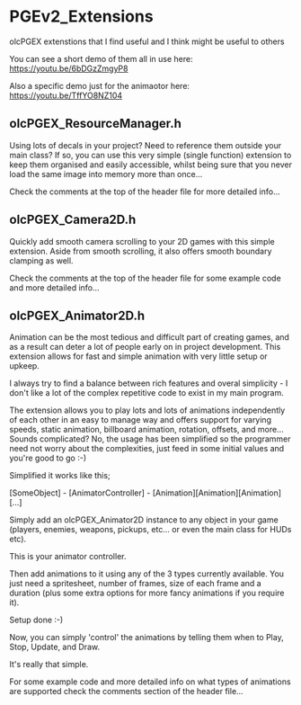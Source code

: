 # PGEv2_Extensions
olcPGEX extenstions that I find useful and I think might be useful to others

You can see a short demo of them all in use here: https://youtu.be/6bDGzZmgyP8

Also a specific demo just for the animaotor here: https://youtu.be/TffYO8NZ104 


olcPGEX_ResourceManager.h
-------------------------

Using lots of decals in your project?  Need to reference them outside your main class?
If so, you can use this very simple (single function) extension to keep them organised
and easily accessible, whilst being sure that you never load the same image into memory
more than once...

Check the comments at the top of the header file for more detailed info...


olcPGEX_Camera2D.h
------------------

Quickly add smooth camera scrolling to your 2D games with this simple extension.  Aside
from smooth scrolling, it also offers smooth boundary clamping as well.

Check the comments at the top of the header file for some example code and more detailed
info...


olcPGEX_Animator2D.h
--------------------

Animation can be the most tedious and difficult part of creating games, and as a result
can deter a lot of people early on in project development.  This extension allows for
fast and simple animation with very little setup or upkeep.

I always try to find a balance between rich features and overal simplicity - I don't like
a lot of the complex repetitive code to exist in my main program.

The extension allows you to play lots and lots of animations independently of each other
in an easy to manage way and offers support for varying speeds, static animation, billboard
animation, rotation, offsets, and more... Sounds complicated?  No, the usage has been simplified
so the programmer need not worry about the complexities, just feed in some initial values
and you're good to go :-)

Simplified it works like this;

[SomeObject] - [AnimatorController] - [Animation][Animation][Animation][...]

Simply add an olcPGEX_Animator2D instance to any object in your game (players, enemies,
weapons, pickups, etc... or even the main class for HUDs etc).

This is your animator controller.

Then add animations to it using any of the 3 types currently available. You just need a
spritesheet, number of frames, size of each frame and a duration (plus some extra options
for more fancy animations if you require it).

Setup done :-)

Now, you can simply 'control' the animations by telling them when to Play, Stop, Update, and Draw.

It's really that simple.

For some example code and more detailed info on what types of animations are supported check
the comments section of the header file...

